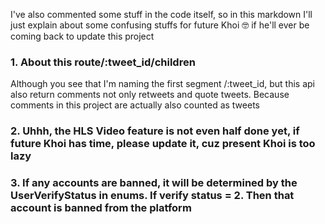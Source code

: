 I've also commented some stuff in the code itself, so in this markdown I'll just explain about some confusing stuffs for future Khoi 🤓 if he'll ever be coming back to update this project

### 1\. About this route/:tweet_id/children

Although you see that I'm naming the first segment /:tweet_id, but this api also return comments not only retweets and quote tweets. Because comments in this project are actually also counted as tweets

### 2\. Uhhh, the HLS Video feature is not even half done yet, if future Khoi has time, please update it, cuz present Khoi is too lazy

### 3\. If any accounts are banned, it will be determined by the UserVerifyStatus in enums. If verify status = 2. Then that account is banned from the platform
